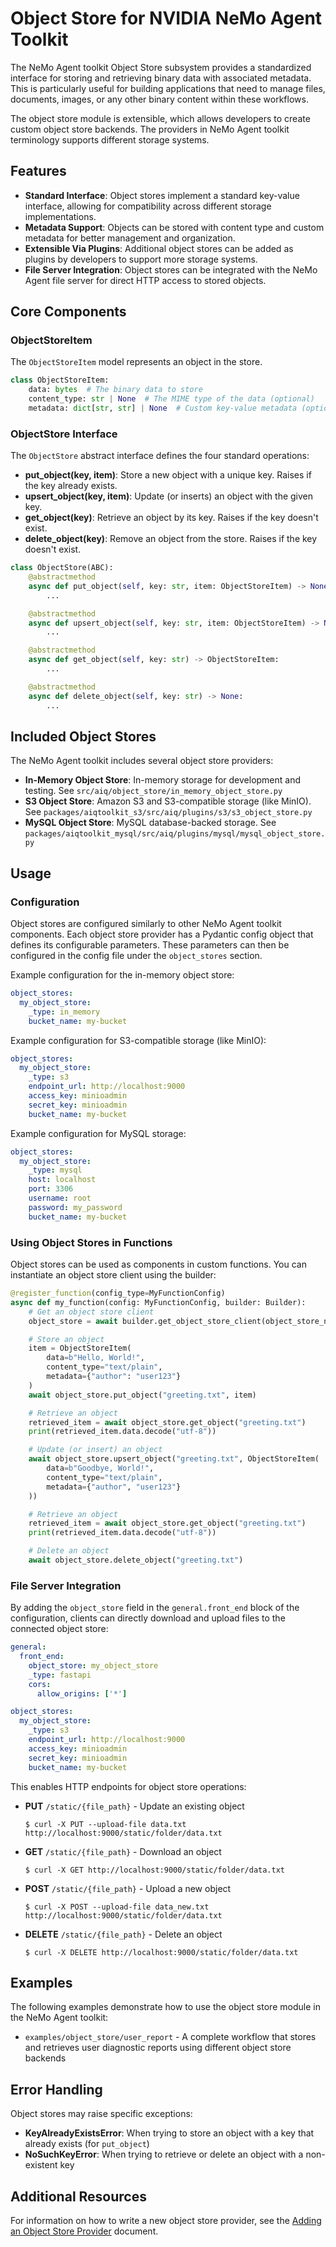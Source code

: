 <!--
SPDX-FileCopyrightText: Copyright (c) 2025, NVIDIA CORPORATION & AFFILIATES. All rights reserved.
SPDX-License-Identifier: Apache-2.0

Licensed under the Apache License, Version 2.0 (the "License");
you may not use this file except in compliance with the License.
You may obtain a copy of the License at

http://www.apache.org/licenses/LICENSE-2.0

Unless required by applicable law or agreed to in writing, software
distributed under the License is distributed on an "AS IS" BASIS,
WITHOUT WARRANTIES OR CONDITIONS OF ANY KIND, either express or implied.
See the License for the specific language governing permissions and
limitations under the License.
-->

# Object Store for NVIDIA NeMo Agent Toolkit

The NeMo Agent toolkit Object Store subsystem provides a standardized interface for storing and retrieving binary data with associated metadata. This is particularly useful for building applications that need to manage files, documents, images, or any other binary content within these workflows.

The object store module is extensible, which allows developers to create custom object store backends. The providers in NeMo Agent toolkit terminology supports different storage systems.

## Features
- **Standard Interface**: Object stores implement a standard key-value interface, allowing for compatibility across different storage implementations.
- **Metadata Support**: Objects can be stored with content type and custom metadata for better management and organization.
- **Extensible Via Plugins**: Additional object stores can be added as plugins by developers to support more storage systems.
- **File Server Integration**: Object stores can be integrated with the NeMo Agent file server for direct HTTP access to stored objects.

## Core Components

### ObjectStoreItem
The `ObjectStoreItem` model represents an object in the store.
```python
class ObjectStoreItem:
    data: bytes  # The binary data to store
    content_type: str | None  # The MIME type of the data (optional)
    metadata: dict[str, str] | None  # Custom key-value metadata (optional)
```

### ObjectStore Interface
The `ObjectStore` abstract interface defines the four standard operations:

- **put_object(key, item)**: Store a new object with a unique key. Raises if the key already exists.
- **upsert_object(key, item)**: Update (or inserts) an object with the given key.
- **get_object(key)**: Retrieve an object by its key. Raises if the key doesn't exist.
- **delete_object(key)**: Remove an object from the store. Raises if the key doesn't exist.

```python
class ObjectStore(ABC):
    @abstractmethod
    async def put_object(self, key: str, item: ObjectStoreItem) -> None:
        ...

    @abstractmethod
    async def upsert_object(self, key: str, item: ObjectStoreItem) -> None:
        ...

    @abstractmethod
    async def get_object(self, key: str) -> ObjectStoreItem:
        ...

    @abstractmethod
    async def delete_object(self, key: str) -> None:
        ...
```

## Included Object Stores
The NeMo Agent toolkit includes several object store providers:

- **In-Memory Object Store**: In-memory storage for development and testing. See `src/aiq/object_store/in_memory_object_store.py`
- **S3 Object Store**: Amazon S3 and S3-compatible storage (like MinIO). See `packages/aiqtoolkit_s3/src/aiq/plugins/s3/s3_object_store.py`
- **MySQL Object Store**: MySQL database-backed storage. See `packages/aiqtoolkit_mysql/src/aiq/plugins/mysql/mysql_object_store.py`

## Usage

### Configuration
Object stores are configured similarly to other NeMo Agent toolkit components. Each object store provider has a Pydantic config object that defines its configurable parameters. These parameters can then be configured in the config file under the `object_stores` section.

Example configuration for the in-memory object store:
```yaml
object_stores:
  my_object_store:
    _type: in_memory
    bucket_name: my-bucket
```

Example configuration for S3-compatible storage (like MinIO):
```yaml
object_stores:
  my_object_store:
    _type: s3
    endpoint_url: http://localhost:9000
    access_key: minioadmin
    secret_key: minioadmin
    bucket_name: my-bucket
```

Example configuration for MySQL storage:
```yaml
object_stores:
  my_object_store:
    _type: mysql
    host: localhost
    port: 3306
    username: root
    password: my_password
    bucket_name: my-bucket
```

### Using Object Stores in Functions
Object stores can be used as components in custom functions. You can instantiate an object store client using the builder:

```python
@register_function(config_type=MyFunctionConfig)
async def my_function(config: MyFunctionConfig, builder: Builder):
    # Get an object store client
    object_store = await builder.get_object_store_client(object_store_name=config.object_store)

    # Store an object
    item = ObjectStoreItem(
        data=b"Hello, World!",
        content_type="text/plain",
        metadata={"author": "user123"}
    )
    await object_store.put_object("greeting.txt", item)

    # Retrieve an object
    retrieved_item = await object_store.get_object("greeting.txt")
    print(retrieved_item.data.decode("utf-8"))

    # Update (or insert) an object
    await object_store.upsert_object("greeting.txt", ObjectStoreItem(
        data=b"Goodbye, World!",
        content_type="text/plain",
        metadata={"author", "user123"}
    ))

    # Retrieve an object
    retrieved_item = await object_store.get_object("greeting.txt")
    print(retrieved_item.data.decode("utf-8"))

    # Delete an object
    await object_store.delete_object("greeting.txt")
```

### File Server Integration
By adding the `object_store` field in the `general.front_end` block of the configuration, clients can directly download and upload files to the connected object store:

```yaml
general:
  front_end:
    object_store: my_object_store
    _type: fastapi
    cors:
      allow_origins: ['*']

object_stores:
  my_object_store:
    _type: s3
    endpoint_url: http://localhost:9000
    access_key: minioadmin
    secret_key: minioadmin
    bucket_name: my-bucket
```

This enables HTTP endpoints for object store operations:
- **PUT** `/static/{file_path}` - Update an existing object
  ```console
  $ curl -X PUT --upload-file data.txt http://localhost:9000/static/folder/data.txt
  ```
- **GET** `/static/{file_path}` - Download an object
  ```console
  $ curl -X GET http://localhost:9000/static/folder/data.txt
  ```
- **POST** `/static/{file_path}` - Upload a new object
  ```console
  $ curl -X POST --upload-file data_new.txt http://localhost:9000/static/folder/data.txt
  ```
- **DELETE** `/static/{file_path}` - Delete an object
  ```console
  $ curl -X DELETE http://localhost:9000/static/folder/data.txt
  ```

## Examples
The following examples demonstrate how to use the object store module in the NeMo Agent toolkit:
* `examples/object_store/user_report` - A complete workflow that stores and retrieves user diagnostic reports using different object store backends

## Error Handling
Object stores may raise specific exceptions:
- **KeyAlreadyExistsError**: When trying to store an object with a key that already exists (for `put_object`)
- **NoSuchKeyError**: When trying to retrieve or delete an object with a non-existent key

## Additional Resources
For information on how to write a new object store provider, see the [Adding an Object Store Provider](../extend/object-store.md) document.
